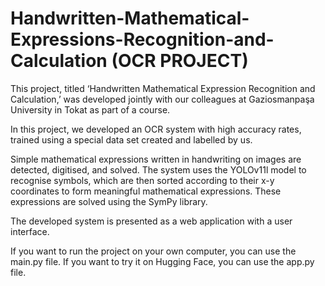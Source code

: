 # Handwritten-Mathematical-Expressions-Recognition-and-Calculation (OCR PROJECT)

This project, titled ‘Handwritten Mathematical Expression Recognition and Calculation,’ was developed jointly with our colleagues at Gaziosmanpaşa University in Tokat as part of a course.

In this project, we developed an OCR system with high accuracy rates, trained using a special data set created and labelled by us.

Simple mathematical expressions written in handwriting on images are detected, digitised, and solved. The system uses the YOLOv11l model to recognise symbols, which are then sorted according to their x-y coordinates to form meaningful mathematical expressions. These expressions are solved using the SymPy library. 

The developed system is presented as a web application with a user interface.

If you want to run the project on your own computer, you can use the main.py file. If you want to try it on Hugging Face, you can use the app.py file.

